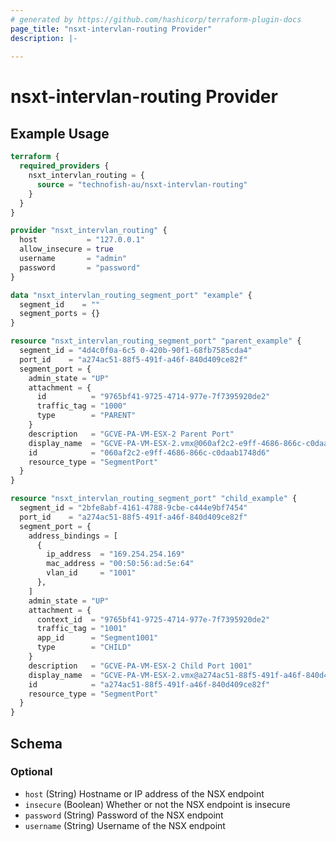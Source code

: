 ```yaml
---
# generated by https://github.com/hashicorp/terraform-plugin-docs
page_title: "nsxt-intervlan-routing Provider"
description: |-
  
---
```


# nsxt-intervlan-routing Provider



## Example Usage

```terraform
terraform {
  required_providers {
    nsxt_intervlan_routing = {
      source = "technofish-au/nsxt-intervlan-routing"
    }
  }
}

provider "nsxt_intervlan_routing" {
  host           = "127.0.0.1"
  allow_insecure = true
  username       = "admin"
  password       = "password"
}

data "nsxt_intervlan_routing_segment_port" "example" {
  segment_id    = ""
  segment_ports = {}
}

resource "nsxt_intervlan_routing_segment_port" "parent_example" {
  segment_id = "4d4c0f0a-6c5 0-420b-90f1-68fb7585cda4"
  port_id    = "a274ac51-88f5-491f-a46f-840d409ce82f"
  segment_port = {
    admin_state = "UP"
    attachment = {
      id          = "9765bf41-9725-4714-977e-7f7395920de2"
      traffic_tag = "1000"
      type        = "PARENT"
    }
    description   = "GCVE-PA-VM-ESX-2 Parent Port"
    display_name  = "GCVE-PA-VM-ESX-2.vmx@060af2c2-e9ff-4686-866c-c0daab1748d6"
    id            = "060af2c2-e9ff-4686-866c-c0daab1748d6"
    resource_type = "SegmentPort"
  }
}

resource "nsxt_intervlan_routing_segment_port" "child_example" {
  segment_id = "2bfe8abf-4161-4788-9cbe-c444e9bf7454"
  port_id    = "a274ac51-88f5-491f-a46f-840d409ce82f"
  segment_port = {
    address_bindings = [
      {
        ip_address  = "169.254.254.169"
        mac_address = "00:50:56:ad:5e:64"
        vlan_id     = "1001"
      },
    ]
    admin_state = "UP"
    attachment = {
      context_id  = "9765bf41-9725-4714-977e-7f7395920de2"
      traffic_tag = "1001"
      app_id      = "Segment1001"
      type        = "CHILD"
    }
    description   = "GCVE-PA-VM-ESX-2 Child Port 1001"
    display_name  = "GCVE-PA-VM-ESX-2.vmx@a274ac51-88f5-491f-a46f-840d409ce82f"
    id            = "a274ac51-88f5-491f-a46f-840d409ce82f"
    resource_type = "SegmentPort"
  }
}
```

<!-- schema generated by tfplugindocs -->
## Schema

### Optional

- `host` (String) Hostname or IP address of the NSX endpoint
- `insecure` (Boolean) Whether or not the NSX endpoint is insecure
- `password` (String) Password of the NSX endpoint
- `username` (String) Username of the NSX endpoint
